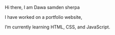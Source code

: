 Hi there, I am Dawa samden sherpa

I have worked on a portfolio website,

I’m currently learning HTML, CSS, and JavaScript.


